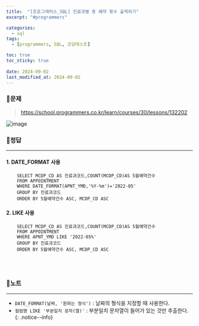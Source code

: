 ```yaml
---
title:  "[프로그래머스_SQL] 진료과별 총 예약 횟수 출력하기"
excerpt: "#programmers"

categories:
  - sql
tags:
  - [programmers, SQL, 코딩테스트]

toc: true
toc_sticky: true
 
date: 2024-09-02
last_modified_at: 2024-09-02
---
```


### 📜문제
> <https://school.programmers.co.kr/learn/courses/30/lessons/132202>  

![image](https://github.com/user-attachments/assets/ff5ad664-f4cc-4751-a161-9763a5f7d84e)
  <br>
  
### 📜정답
-----
#### 1. DATE_FORMAT 사용
```
    SELECT MCDP_CD AS 진료과코드,COUNT(MCDP_CD)AS 5월예약건수 
    FROM APPOINTMENT 
    WHERE DATE_FORMAT(APNT_YMD,'%Y-%m')='2022-05'
    GROUP BY 진료과코드
    ORDER BY 5월예약건수 ASC, MCDP_CD ASC
```  
  
#### 2. LIKE 사용
```
    SELECT MCDP_CD AS 진료과코드,COUNT(MCDP_CD)AS 5월예약건수 
    FROM APPOINTMENT 
    WHERE APNT_YMD LIKE '2022-05%'
    GROUP BY 진료과코드
    ORDER BY 5월예약건수 ASC, MCDP_CD ASC
```  
<br><br>
  
### 📜노트
-----
* `DATE_FORMAT(날짜, '원하는 형식')` : 날짜의 형식을 지정할 때 사용한다.
* `컬럼명 LIKE '부분일치 문자(열)'`  : 부분일치 문자열이 들어가 있는 것만 추출한다.
{: .notice--info} 

